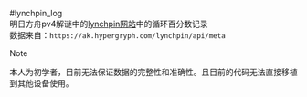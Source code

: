 #lynchpin_log<br/>
明日方舟pv4解谜中的[lynchpin网站](https://ak.hypergryph.com/lynchpin)中的循环百分数记录<br/>
数据来自：`https://ak.hypergryph.com/lynchpin/api/meta`<br/>

> [!NOTE]
> 本人为初学者，目前无法保证数据的完整性和准确性。且目前的代码无法直接移植到其他设备使用。
